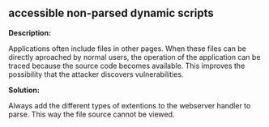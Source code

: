 
accessible non-parsed dynamic scripts
-------


**Description:**

Applications often include files in other pages. 
When these files can be directly aproached by normal users, the operation 
of the application can be traced because the source code becomes available. 
This improves the possibility that the attacker discovers vulnerabilities.


**Solution:**

Always add the different types of extentions to the webserver handler to parse. This way the file source cannot be viewed.	